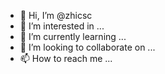 - 👋 Hi, I’m @zhicsc
- 👀 I’m interested in ...
- 🌱 I’m currently learning ...
- 💞️ I’m looking to collaborate on ...
- 📫 How to reach me ...

<!---
zhicsc/zhicsc is a ✨ special ✨ repository because its `README.md` (this file) appears on your GitHub profile.
You can click the Preview link to take a look at your changes.
--->
